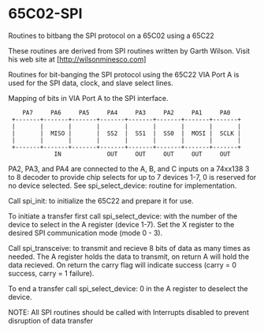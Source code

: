 # 65C02-SPI

Routines to bitbang the SPI protocol on a 65C02 using a 65C22

These routines are derived from SPI routines written by Garth Wilson.
Visit his web site at [http://wilsonminesco.com]

Routines for bit-banging the SPI protocol using the 65C22 VIA
Port A is used for the SPI data, clock, and slave select lines.

  Mapping of bits in VIA Port A to the SPI interface.

```
    PA7     PA6     PA5     PA4     PA3     PA2     PA1     PA0 
 +-------+-------+-------+-------+-------+-------+-------+-------+
 |       |       |       |       |       |       |       |       |
 |       |  MISO |       |  SS2  |  SS1  |  SS0  |  MOSI |  SCLK |
 |       |       |       |       |       |       |       |       |
 +-------+-------+-------+-------+-------+-------+-------+-------+
             IN             OUT     OUT     OUT     OUT     OUT
```

PA2, PA3, and PA4 are connected to the A, B, and C inputs on a 74xx138 3 to 8 decoder to provide
chip selects for up to 7 devices 1-7, 0 is reserved for no device selected.
See spi_select_device: routine for implementation.

Call spi_init: to initialize the 65C22 and prepare it for use.

To initiate a transfer first call spi_select_device: with the number of the device to select in
the A register (device 1-7). Set the X register to the desired SPI communication mode (mode 0 - 3).

Call spi_transceive: to transmit and recieve 8 bits of data as many times as needed. The A register
holds the data to transmit, on return A will hold the data recieved. On return the carry flag will
indicate success (carry = 0 success, carry = 1 failure).

To end a transfer call spi_select_device: 0 in the A register to deselect the device.

NOTE:
All SPI routines should be called with Interrupts disabled to prevent disruption of data transfer
